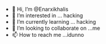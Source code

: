- 👋 Hi, I’m @Enarxikhalis
- 👀 I’m interested in ... hacking
- 🌱 I’m currently learning ... hacking
- 💞️ I’m looking to collaborate on ...me
- 📫 How to reach me ...idunno

<!---
Enarxikhalis/Enarxikhalis is a ✨ special ✨ repository because its `README.md` (this file) appears on your GitHub profile.
You can click the Preview link to take a look at your changes.
--->
